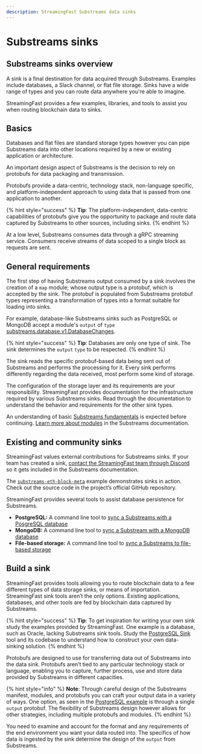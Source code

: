 ```yaml
---
description: StreamingFast Substreams data sinks
---
```


# Substreams sinks

## **Substreams sinks overview**

A sink is a final destination for data acquired through Substreams. Examples include databases, a Slack channel, or flat file storage. Sinks have a wide range of types and you can route data anywhere you're able to imagine.

StreamingFast provides a few examples, libraries, and tools to assist you when routing blockchain data to sinks.

## **Basics**

Databases and flat files are standard storage types however you can pipe Substreams data into other locations required by a new or existing application or architecture.

An important design aspect of Substreams is the decision to rely on protobufs for data packaging and transmission.&#x20;

Protobufs provide a data-centric, technology stack, non-language specific, and platform-independent approach to using data that is passed from one application to another.

{% hint style="success" %}
**Tip**: The platform-independent, data-centric capabilities of protobufs give you the opportunity to package and route data captured by Substreams to other sources, including sinks.
{% endhint %}

At a low level, Substreams consumes data through a gRPC streaming service. Consumers receive streams of data scoped to a single block as requests are sent.

## **General requirements**

The first step of having Substreams output consumed by a sink involves the creation of a `map` module; whose output type is a protobuf, which is accepted by the sink. The protobuf is populated from Substreams protobuf types representing a transformation of types into a format suitable for loading into sinks.

For example, database-like Substreams sinks such as PostgreSQL or MongoDB accept a module's `output` of `type` [substreams.database.v1.DatabaseChanges](https://github.com/streamingfast/substreams-database-change/blob/develop/proto/database/v1/database.proto#L5).

{% hint style="success" %}
**Tip**: Databases are only one type of sink. The sink determines the `output` `type` to be respected.
{% endhint %}

The sink reads the specific protobuf-based data being sent out of Substreams and performs the processing for it. Every sink performs differently regarding the data received, most perform some kind of storage.

The configuration of the storage layer and its requirements are your responsibility. StreamingFast provides documentation for the infrastructure required by various Substreams sinks. Read through the documentation to understand the behavior and requirements for the other sink types.

An understanding of basic [Substreams fundamentals](../concepts-and-fundamentals/fundamentals.md) is expected before continuing. [Learn more about modules](https://substreams.streamingfast.io/concept-and-fundamentals/modules) in the Substreams documentation.

## **Existing and community sinks**

StreamingFast values external contributions for Substreams sinks. If your team has created a sink, [contact the StreamingFast team through Discord](https://discord.gg/mYPcRAzeVN) so it gets included in the Substreams documentation.

The [`substreams-eth-block-meta`](https://github.com/streamingfast/substreams-eth-block-meta) example demonstrates sinks in action. Check out the source code in the project’s official GitHub repository.

StreamingFast provides several tools to assist database persistence for Substreams.

* **PostgreSQL:** A command line tool to [sync a Substreams with a PosgreSQL database](https://github.com/streamingfast/substreams-sink-postgres)
* **MongoDB:** A command line tool to [sync a Substream with a MongoDB database](https://github.com/streamingfast/substreams-sink-mongodb)
* **File-based storage:** A command line tool to [sync a Substreams to file-based storage](https://github.com/streamingfast/substreams-sink-files)

## **Build a sink**

StreamingFast provides tools allowing you to route blockchain data to a few different types of data storage sinks, or means of importation. StreamingFast sink tools aren’t the only options. Existing applications, databases, and other tools are fed by blockchain data captured by Substreams.

{% hint style="success" %}
**Tip**: To get inspiration for writing your own sink study the examples provided by StreamingFast. One example is a database, such as Oracle, lacking Substreams sink tools. Study the [PostgreSQL Sink](https://github.com/streamingfast/substreams-sink-postgres) tool and its codebase to understand how to construct your own data-sinking solution.
{% endhint %}

Protobufs are designed to use for transferring data out of Substreams into the data sink. Protobufs aren’t tied to any particular technology stack or language, enabling you to capture, further process, use and store data provided by Substreams in different capacities.

{% hint style="info" %}
**Note**: Through careful design of the Substreams manifest, modules, and protobufs you can craft your output data in a variety of ways. One option, as seen in the [PostgreSQL example](https://github.com/streamingfast/substreams-sink-postgres) is through a single `output` protobuf. The flexibility of Substreams design however allows for other strategies, including multiple protobufs and modules.
{% endhint %}

You need to examine and account for the format and any requirements of the end environment you want your data routed into. The specifics of how data is ingested by the sink determine the design of the `output` from Substreams.
